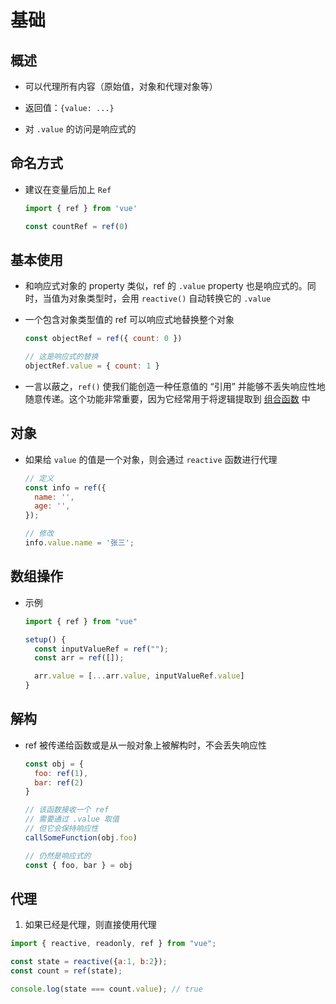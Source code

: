 # 基础

## 概述

+ 可以代理所有内容（原始值，对象和代理对象等）

+ 返回值：`{value: ...}`

+ 对 `.value` 的访问是响应式的

## 命名方式

+ 建议在变量后加上 `Ref`

  ```js
  import { ref } from 'vue'

  const countRef = ref(0)
  ```

## 基本使用

+ 和响应式对象的 property 类似，ref 的 `.value` property 也是响应式的。同时，当值为对象类型时，会用 `reactive()` 自动转换它的 `.value`

+ 一个包含对象类型值的 ref 可以响应式地替换整个对象

  ```js
  const objectRef = ref({ count: 0 })

  // 这是响应式的替换
  objectRef.value = { count: 1 }
  ```

+ 一言以蔽之，`ref()` 使我们能创造一种任意值的 “引用” 并能够不丢失响应性地随意传递。这个功能非常重要，因为它经常用于将逻辑提取到 [组合函数](https://staging-cn.vuejs.org/guide/reusability/composables.html "组合函数") 中

## 对象

+ 如果给 `value` 的值是一个对象，则会通过 `reactive` 函数进行代理

  ```js
  // 定义
  const info = ref({
    name: '',
    age: '',
  });

  // 修改
  info.value.name = '张三';
  ```

## 数组操作

+ 示例

  ```js
  import { ref } from "vue"

  setup() {
    const inputValueRef = ref("");
    const arr = ref([]);

    arr.value = [...arr.value, inputValueRef.value]
  }
  ```

## 解构

+ ref 被传递给函数或是从一般对象上被解构时，不会丢失响应性

  ```js
  const obj = {
    foo: ref(1),
    bar: ref(2)
  }

  // 该函数接收一个 ref
  // 需要通过 .value 取值
  // 但它会保持响应性
  callSomeFunction(obj.foo)

  // 仍然是响应式的
  const { foo, bar } = obj
  ```

## 代理

1. 如果已经是代理，则直接使用代理

  ```js
  import { reactive, readonly, ref } from "vue";

  const state = reactive({a:1, b:2});
  const count = ref(state);

  console.log(state === count.value); // true
  ```
